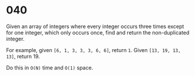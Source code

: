 [_metadata_:number]:-      "40"
[_metadata_:difficulty]:-  "Hard"
[_metadata_:asker]:-       "Google"

# 040

Given an array of integers where every integer occurs three times except for one integer, which only occurs once, find and return the non-duplicated integer.

For example, given `[6, 1, 3, 3, 3, 6, 6]`, return `1`. Given `[13, 19, 13, 13]`, return 19.

Do this in `O(N)` time and `O(1)` space.
